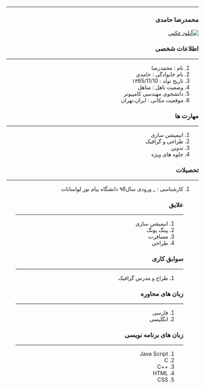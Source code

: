 
---
<style type="text/css">
body{
 direction:rtl;
}
</style>
### محمدرضا حامدی
<a href="https://uupload.ir/view/1d9z_me.jpg" target="_blank"><img src="https://uupload.ir/files/1d9z_me_thumb.jpg" border="0" alt="آپلود عکس" /></a>

### اطلاعات شخصی

---
<ol>
 <li> نام : محمدرضا</li>
 <li> نام خانوادگی : حامدی</li>
 <li> تاریخ تولد : ۱۳65/11/10</li>
 <li> وضعیت تاهل : متاهل</li>
 <li> دانشجوی مهندسی کامپیوتر</li>
 <li> موقعیت مکانی : ایران،تهران</li>
</ol>


### مهارت ها

---
<ol>
 <li> انیمیشن سازی</li>
 <li> طراحی و گرافیک</li>
 <li> تدوین</li>
 <li> جلوه های ویژه</li>
</ol>

### تحصیلات

---
<ol>
<li> کارشناسی : 
 _ ورودی سال۹6 دانشگاه پیام نور لواسانات</li>

### علایق

---
<ol>
 <li> انیمیشن سازی</li>
 <li> پینگ پونگ</li>
 <li> مسافرت</li>
 <li> طراحی</li>
</ol>

### سوابق کاری

---
<ol>
 <li> طراح و مدرس گرافیک </li>
</ol>

### زبان های محاوره

---
<ol>
 <li> فارسی</li>
 <li> انگلیسی</li>
</ol>

### زبان های برنامه نویسی

---
<ol>
 <li> Java Script</li>
 <li> C</li>
 <li> ++C</li>
 <li> HTML</li>
 <li> CSS</li>
</ol>
 
